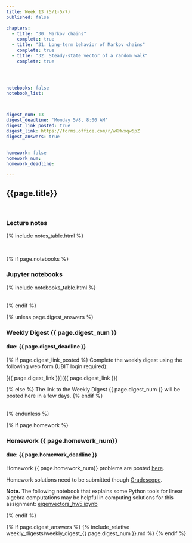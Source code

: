 ```yaml
---
title: Week 13 (5/1-5/7)
published: false

chapters:
  - title: "30. Markov chains"
    complete: true
  - title: "31. Long-term behavior of Markov chains"
    complete: true
  - title: "32. Steady-state vector of a random walk"
    complete: true




notebooks: false
notebook_list:



digest_num: 13
digest_deadline: 'Monday 5/8, 8:00 AM'
digest_link_posted: true
digest_link: https://forms.office.com/r/wXMwxqw5pZ
digest_answers: true


homework: false
homework_num:
homework_deadline:

---
```


<style>
    ul {
        padding-left: 20px;
    }
</style>


## {{page.title}}

<br/>

### Lecture notes

{% include notes_table.html %}

<br/>

{% if page.notebooks %}
### Jupyter notebooks

{% include notebooks_table.html %}

<br/>
{% endif %}


{% unless page.digest_answers %}
### Weekly Digest {{ page.digest_num }}
#### due: {{ page.digest_deadline }}

{% if page.digest_link_posted %}
Complete the weekly digest using the following web form (UBIT login required):

[{{ page.digest_link }}]({{ page.digest_link }})

{% else %}
The link to the Weekly Digest {{ page.digest_num }} will be posted here
in a few days.
{% endif %}

<br/>
{% endunless %}


{% if page.homework %}
### Homework {{ page.homework_num}}
#### due: {{ page.homework_deadline }}

Homework {{ page.homework_num}} problems are posted <a href="{{ site.baseurl }}/assets/homework/hw_{{ page.homework_num }}.pdf" target="_blank">here</a>.

Homework solutions need to be submitted though [Gradescope](https://www.gradescope.com/).

**Note.** The following notebook that explains some Python tools for linear algebra computations may
be helpful in computing solutions for this assignment:
 <a href="{{site.baseurl}}/assets/notebooks/pca_hw6.ipynb" target="_blank">eigenvectors_hw5.ipynb</a>

{% endif %}



{% if page.digest_answers %}
{% include_relative weekly_digests/weekly_digest_{{ page.digest_num }}.md %}
{% endif %}